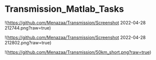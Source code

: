 # Transmission_Matlab_Tasks
 
!(https://github.com/Menazaa/Transmission/Screenshot 2022-04-28 212744.png?raw=true)

!(https://github.com/Menazaa/Transmission/Screenshot 2022-04-28 212802.png?raw=true)

!(https://github.com/Menazaa/Transmission/50km_short.png?raw=true)
